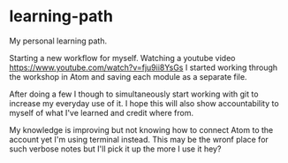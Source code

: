 # learning-path
My personal learning path.

Starting a new workflow for myself. Watching a youtube video https://www.youtube.com/watch?v=fju9ii8YsGs I started working through the workshop in Atom and saving each module as a separate file.

After doing a few I though to simultaneously start working with git to increase my everyday use of it. I hope this will also show accountability to myself of what I've learned and credit where from.

My knowledge is improving but not knowing how to connect Atom to the account yet I'm using terminal instead. This may be the wronf place for such verbose notes but I'll pick it up the more I use it hey?
